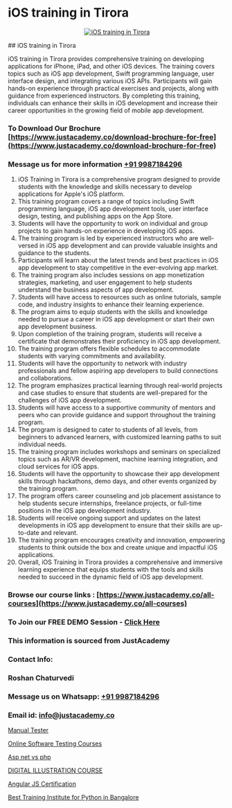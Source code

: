 # iOS training in Tirora

<p align="center">
  <a href="https://justacademy.co/course-detail/ios-training">
    <img src="https://justacademy.co/storage2/course_image/1676636008_course_image.webp" alt="iOS training in Tirora">
  </a>
</p>
## iOS training in Tirora

iOS training in Tirora provides comprehensive training on developing applications for iPhone, iPad, and other iOS devices. The training covers topics such as iOS app development, Swift programming language, user interface design, and integrating various iOS APIs. Participants will gain hands-on experience through practical exercises and projects, along with guidance from experienced instructors. By completing this training, individuals can enhance their skills in iOS development and increase their career opportunities in the growing field of mobile app development.
### To Download Our Brochure [https://www.justacademy.co/download-brochure-for-free](https://www.justacademy.co/download-brochure-for-free)
### Message us for more information [+91 9987184296](https://api.whatsapp.com/send?phone=919987184296)
1) iOS Training in Tirora is a comprehensive program designed to provide students with the knowledge and skills necessary to develop applications for Apple's iOS platform.
2) This training program covers a range of topics including Swift programming language, iOS app development tools, user interface design, testing, and publishing apps on the App Store.
3) Students will have the opportunity to work on individual and group projects to gain hands-on experience in developing iOS apps.
4) The training program is led by experienced instructors who are well-versed in iOS app development and can provide valuable insights and guidance to the students.
5) Participants will learn about the latest trends and best practices in iOS app development to stay competitive in the ever-evolving app market.
6) The training program also includes sessions on app monetization strategies, marketing, and user engagement to help students understand the business aspects of app development.
7) Students will have access to resources such as online tutorials, sample code, and industry insights to enhance their learning experience.
8) The program aims to equip students with the skills and knowledge needed to pursue a career in iOS app development or start their own app development business.
9) Upon completion of the training program, students will receive a certificate that demonstrates their proficiency in iOS app development.
10) The training program offers flexible schedules to accommodate students with varying commitments and availability.
11) Students will have the opportunity to network with industry professionals and fellow aspiring app developers to build connections and collaborations.
12) The program emphasizes practical learning through real-world projects and case studies to ensure that students are well-prepared for the challenges of iOS app development.
13) Students will have access to a supportive community of mentors and peers who can provide guidance and support throughout the training program.
14) The program is designed to cater to students of all levels, from beginners to advanced learners, with customized learning paths to suit individual needs.
15) The training program includes workshops and seminars on specialized topics such as AR/VR development, machine learning integration, and cloud services for iOS apps.
16) Students will have the opportunity to showcase their app development skills through hackathons, demo days, and other events organized by the training program.
17) The program offers career counseling and job placement assistance to help students secure internships, freelance projects, or full-time positions in the iOS app development industry.
18) Students will receive ongoing support and updates on the latest developments in iOS app development to ensure that their skills are up-to-date and relevant.
19) The training program encourages creativity and innovation, empowering students to think outside the box and create unique and impactful iOS applications.
20) Overall, iOS Training in Tirora provides a comprehensive and immersive learning experience that equips students with the tools and skills needed to succeed in the dynamic field of iOS app development.

### Browse our course links : [https://www.justacademy.co/all-courses](https://www.justacademy.co/all-courses) 
### To Join our FREE DEMO Session - [Click Here](https://www.justacademy.co/register-for-course-demo)


### This information is sourced from JustAcademy
### Contact Info:
### Roshan Chaturvedi
### Message us on Whatsapp: [+91 9987184296](https://api.whatsapp.com/send?phone=919987184296)
### Email id: [info@justacademy.co](mailto:info@justacademy.co)
                
[Manual Tester](https://www.linkedin.com/pulse/manual-tester-justacademy-brisbane-cqure?trackingId=47zIlNCzTs8oa2genANFPA%3D%3D&lipi=urn%3Ali%3Apage%3Ad_flagship3_company_admin%3Bg2rksucGRY2lUjxOm9ICQw%3D%3D)

[Online Software Testing Courses](https://www.linkedin.com/pulse/online-software-testing-courses-justacademy-ahmedabad-d5lze?trackingId=ZSuDlsSTOOH3C5ftnvp2TQ%3D%3D&lipi=urn%3Ali%3Apage%3Ad_flagship3_company_admin%3BBLvwE5WSQ1yNRcYM20AJ%2Fw%3D%3D)

[Asp net vs php](https://medium.com/@namusn/asp-net-vs-php-46093643e7f3)

[DIGITAL ILLUSTRATION COURSE](https://medium.com/@roneet705/digital-illustration-course-4e0be2ea5901)

[Angular JS Certification](https://justacademyin.github.io/justacademy/angular-js-certification)

[Best Training Institute for Python in Bangalore](https://justacademyin.github.io/justacademy/best-training-institute-for-python-in-bangalore)

